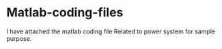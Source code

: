 # Matlab-coding-files
I have attached the matlab coding file Related to power system for sample purpose. 
